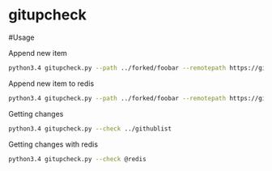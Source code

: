 # gitupcheck


#Usage

Append new item
```sh
python3.4 gitupcheck.py --path ../forked/foobar --remotepath https://github.com/saromanov/gitupcheck/ --store ../githublist
```

Append new item to redis
```sh
python3.4 gitupcheck.py --path ../forked/foobar --remotepath https://github.com/saromanov/gitupcheck/ --store @redis --addr localhost:6379
```

Getting changes

```sh
python3.4 gitupcheck.py --check ../githublist
```

Getting changes with redis

```sh
python3.4 gitupcheck.py --check @redis
```
